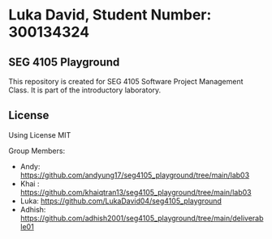 # Luka David, Student Number: 300134324

## SEG 4105 Playground

This repository is created for SEG 4105 Software Project Management Class. It is part of the introductory laboratory.

## License

Using License MIT

Group Members:

- Andy: https://github.com/andyung17/seg4105_playground/tree/main/lab03
- Khai : https://github.com/khaiqtran13/seg4105_playground/tree/main/lab03
- Luka: https://github.com/LukaDavid04/seg4105_playground
- Adhish: https://github.com/adhish2001/seg4105_playground/tree/main/deliverable01
